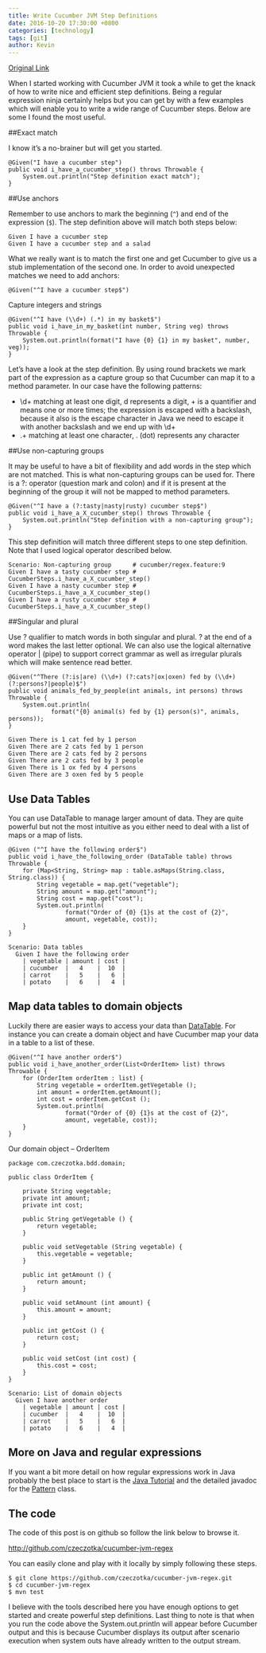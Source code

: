 ```yaml
---
title: Write Cucumber JVM Step Definitions
date: 2016-10-20 17:30:00 +0800
categories: [technology]
tags: [git]
author: Kevin
---
```


[Original Link](http://blog.czeczotka.com/2014/08/17/writing-cucumber-jvm-step-definitions/)

When I started working with Cucumber JVM it took a while to get the knack of how to write nice and efficient step definitions. Being a regular expression ninja certainly helps but you can get by with a few examples which will enable you to write a wide range of Cucumber steps. Below are some I found the most useful.

##Exact match

I know it’s a no-brainer but will get you started.

	@Given("I have a cucumber step")
	public void i_have_a_cucumber_step() throws Throwable {
		System.out.println("Step definition exact match");
	}

##Use anchors

Remember to use anchors to mark the beginning (`^`) and end of the expression (`$`). The step definition above will match both steps below:

	Given I have a cucumber step
	Given I have a cucumber step and a salad

What we really want is to match the first one and get Cucumber to give us a stub implementation of the second one. In order to avoid unexpected matches we need to add anchors:

	@Given("^I have a cucumber step$")

Capture integers and strings

	@Given("^I have (\\d+) (.*) in my basket$")
	public void i_have_in_my_basket(int number, String veg) throws Throwable {
		System.out.println(format("I have {0} {1} in my basket", number, veg));
	}
	
Let’s have a look at the step definition. By using round brackets we mark part of the expression as a capture group so that Cucumber can map it to a method parameter. In our case have the following patterns:

* \d+ matching at least one digit, d represents a digit, + is a quantifier and means one or more times; the expression is escaped with a backslash, because it also is the escape character in Java we need to escape it with another backslash and we end up with \\d+
* .+ matching at least one character, . (dot) represents any character

##Use non-capturing groups

It may be useful to have a bit of flexibility and add words in the step which are not matched. This is what non-capturing groups can be used for. There is a ?: operator (question mark and colon) and if it is present at the beginning of the group it will not be mapped to method parameters.

	@Given("^I have a (?:tasty|nasty|rusty) cucumber step$")
	public void i_have_a_X_cucumber_step() throws Throwable {
		System.out.println("Step definition with a non-capturing group");
	}
	
This step definition will match three different steps to one step definition. Note that I used logical operator described below.

	Scenario: Non-capturing group      # cucumber/regex.feature:9
	Given I have a tasty cucumber step # CucumberSteps.i_have_a_X_cucumber_step()
	Given I have a nasty cucumber step # CucumberSteps.i_have_a_X_cucumber_step()
	Given I have a rusty cucumber step # CucumberSteps.i_have_a_X_cucumber_step()
	
##Singular and plural

Use ? qualifier to match words in both singular and plural. ? at the end of a word makes the last letter optional. We can also use the logical alternative operator | (pipe) to support correct grammar as well as irregular plurals which will make sentence read better.

	@Given("^There (?:is|are) (\\d+) (?:cats?|ox|oxen) fed by (\\d+) (?:persons?|people)$")
	public void animals_fed_by_people(int animals, int persons) throws Throwable {
		System.out.println(
				format("{0} animal(s) fed by {1} person(s)", animals, persons));
	}
	
	Given There is 1 cat fed by 1 person
	Given There are 2 cats fed by 1 person
	Given There are 2 cats fed by 2 persons
	Given There are 2 cats fed by 3 people
	Given There is 1 ox fed by 4 persons
	Given There are 3 oxen fed by 5 people

## Use Data Tables

You can use DataTable to manage larger amount of data. They are quite powerful but not the most intuitive as you either need to deal with a list of maps or a map of lists.

	@Given ("^I have the following order$")
	public void i_have_the_following_order (DataTable table) throws Throwable {
		for (Map<String, String> map : table.asMaps(String.class, String.class)) {
			String vegetable = map.get("vegetable");
			String amount = map.get("amount");
			String cost = map.get("cost");
			System.out.println(
					format("Order of {0} {1}s at the cost of {2}",
					amount, vegetable, cost));
		}
	}
	
	Scenario: Data tables
	  Given I have the following order
		| vegetable | amount | cost |
		| cucumber  |   4    |  10  |
		| carrot    |   5    |   6  |
		| potato    |   6    |   4  |
		
## Map data tables to domain objects

Luckily there are easier ways to access your data than [DataTable](http://cukes.info/api/cucumber/jvm/javadoc/cucumber/api/DataTable.html). For instance you can create a domain object and have Cucumber map your data in a table to a list of these.

	@Given("^I have another order$")
	public void i_have_another_order(List<OrderItem> list) throws Throwable {
		for (OrderItem orderItem : list) {
			String vegetable = orderItem.getVegetable ();
			int amount = orderItem.getAmount();
			int cost = orderItem.getCost ();
			System.out.println(
					format("Order of {0} {1}s at the cost of {2}",
					amount, vegetable, cost));
		}
	}
	
Our domain object – OrderItem

	package com.czeczotka.bdd.domain;
	 
	public class OrderItem {
	 
		private String vegetable;
		private int amount;
		private int cost;
	 
		public String getVegetable () {
			return vegetable;
		}
	 
		public void setVegetable (String vegetable) {
			this.vegetable = vegetable;
		}
	 
		public int getAmount () {
			return amount;
		}
	 
		public void setAmount (int amount) {
			this.amount = amount;
		}
	 
		public int getCost () {
			return cost;
		}
	 
		public void setCost (int cost) {
			this.cost = cost;
		}
	}
	
	Scenario: List of domain objects
	  Given I have another order
		| vegetable | amount | cost |
		| cucumber  |   4    |  10  |
		| carrot    |   5    |   6  |
		| potato    |   6    |   4  |
		
## More on Java and regular expressions

If you want a bit more detail on how regular expressions work in Java  probably the best  place to start is the [Java Tutorial](http://docs.oracle.com/javase/tutorial/essential/regex/) and the detailed javadoc for the [Pattern](http://docs.oracle.com/javase/8/docs/api/java/util/regex/Pattern.html) class.

## The code

The code of this post is on github so follow the link below to browse it.

http://github.com/czeczotka/cucumber-jvm-regex

You can easily clone and play with it locally by simply following these steps.

	$ git clone https://github.com/czeczotka/cucumber-jvm-regex.git
	$ cd cucumber-jvm-regex
	$ mvn test

I believe with the tools described here you have enough options to get started and create powerful step definitions. Last thing to note is that when you run the code above the System.out.println will appear before Cucumber output and this is because Cucumber displays its output after scenario execution when system outs have already written to the output stream.